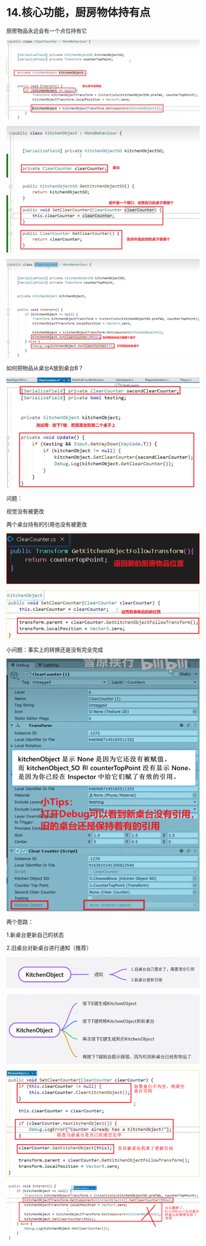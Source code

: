 # 14.核心功能，厨房物体持有点

厨房物品永远会有一个点位持有它

![30dfd2aaf741f5cde64d38acf7e49ef3.png](image/30dfd2aaf741f5cde64d38acf7e49ef3.png)

![ea7c3647a51374acf91a643bca852187.png](image/ea7c3647a51374acf91a643bca852187.png)

![fde5035ab9cbd6eed4d68b6865ac0eeb.png](image/fde5035ab9cbd6eed4d68b6865ac0eeb.png)

如何把物品从桌台A放到桌台B？

![61a7ec74d62a464c8145a0a48d12c788.png](image/61a7ec74d62a464c8145a0a48d12c788.png)

问题：

视觉没有被更改

两个桌台持有的引用也没有被更改

![be02bc64434407f88dc4ce8e93912ddb.png](image/be02bc64434407f88dc4ce8e93912ddb.png)

![22e113cc4dd06ce04a00e94a69ebf6e9.png](image/22e113cc4dd06ce04a00e94a69ebf6e9.png)

小问题：事实上的转换还是没有完全完成

![2117a871afc83105f9f6cf688b20cafe.png](image/2117a871afc83105f9f6cf688b20cafe.png)

两个思路：

1.新桌台更新自己的状态

2.旧桌台对新桌台进行通知（推荐）

![2cad911218b951b68779e178407a4627.png](image/2cad911218b951b68779e178407a4627.png)

![380cbaf56c6ae87152d9c6f24e33f0d8.png](image/380cbaf56c6ae87152d9c6f24e33f0d8.png)

![ef9be594a420cb41351a8b76edf1356a.png](image/ef9be594a420cb41351a8b76edf1356a.png)

![9e50531e5ff1494eddfca02214e0f12a.png](image/9e50531e5ff1494eddfca02214e0f12a.png)
